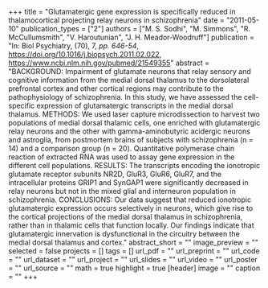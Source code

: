 +++
title = "Glutamatergic gene expression is specifically reduced in thalamocortical projecting relay neurons in schizophrenia"
date = "2011-05-10"
publication_types = ["2"]
authors = ["M. S. Sodhi", "M. Simmons", "R. McCullumsmith", "V. Haroutunian", "J. H. Meador-Woodruff"]
publication = "In: Biol Psychiatry, (70), 7, _pp. 646-54_, https://doi.org/10.1016/j.biopsych.2011.02.022, https://www.ncbi.nlm.nih.gov/pubmed/21549355"
abstract = "BACKGROUND: Impairment of glutamate neurons that relay sensory and cognitive information from the medial dorsal thalamus to the dorsolateral prefrontal cortex and other cortical regions may contribute to the pathophysiology of schizophrenia. In this study, we have assessed the cell-specific expression of glutamatergic transcripts in the medial dorsal thalamus. METHODS: We used laser capture microdissection to harvest two populations of medial dorsal thalamic cells, one enriched with glutamatergic relay neurons and the other with gamma-aminobutyric acidergic neurons and astroglia, from postmortem brains of subjects with schizophrenia (n = 14) and a comparison group (n = 20). Quantitative polymerase chain reaction of extracted RNA was used to assay gene expression in the different cell populations. RESULTS: The transcripts encoding the ionotropic glutamate receptor subunits NR2D, GluR3, GluR6, GluR7, and the intracellular proteins GRIP1 and SynGAP1 were significantly decreased in relay neurons but not in the mixed glial and interneuron population in schizophrenia. CONCLUSIONS: Our data suggest that reduced ionotropic glutamatergic expression occurs selectively in neurons, which give rise to the cortical projections of the medial dorsal thalamus in schizophrenia, rather than in thalamic cells that function locally. Our findings indicate that glutamatergic innervation is dysfunctional in the circuitry between the medial dorsal thalamus and cortex."
abstract_short = ""
image_preview = ""
selected = false
projects = []
tags = []
url_pdf = ""
url_preprint = ""
url_code = ""
url_dataset = ""
url_project = ""
url_slides = ""
url_video = ""
url_poster = ""
url_source = ""
math = true
highlight = true
[header]
image = ""
caption = ""
+++

